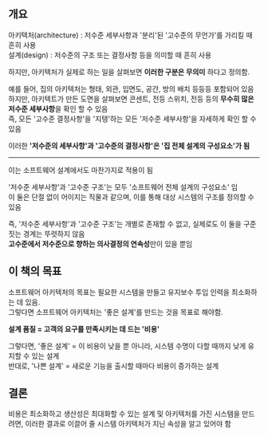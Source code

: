 ## 개요

아키텍처(architecture) : 저수준 세부사항과 '분리'된 '고수준의 무언가'를 가리킬 때 흔히 사용  
설계(design) : 저수준의 구조 또는 결정사항 등을 의미할 때 흔히 사용

하지만, 아키텍처가 실제로 하는 일을 살펴보면 **이러한 구분은 무의미** 하다고 정의함.

예를 들어, 집의 아키텍처는 형태, 외관, 입면도, 공간, 방의 배치 등등등 포함되어 있음  
하지만, 아키텍트가 만든 도면을 살펴보면 콘센트, 전등 스위치, 전등 등의 **무수히 많은 저수준 세부사항**을 확인 할 수 있음  
즉, 모든 '고수준 결정사항'을 '지탱'하는 모든 '저수준 세부사항'을 자세하게 확인 할 수 있음  

이러한 **'저수준의 세부사항'과 '고수준의 결정사항'은 '집 전체 설계의 구성요소'가 됨**

---

이는 소프트웨어 설계에서도 마찬가지로 적용이 됨

'저수준 세부사항'과 '고수준 구조'는 모두 '소프트웨어 전체 설계의 구성요소' 임  
이 둘은 단절 없이 어이지는 직물과 같으며, 이를 통해 대상 시스템의 구조를 정의할 수 있음  

즉, '저수준 세부사항'과 '고수준 구조'는 개별로 존재할 수 없고, 실제로도 이 둘을 구준 짓는 경계는 뚜렷하지 않음  
**고수준에서 저수준으로 향하는 의사결정의 연속성**만이 있을 뿐임

## 이 책의 목표

소프트웨어 아키텍처의 목표는 필요한 시스템을 만들고 유지보수 투입 인력을 최소화하는 데 있음.  
그렇다면 소프트웨어 아키텍처는 '좋은 설계'를 만드는 것을 목표로 해야함.

**설계 품질 = 고객의 요구를 만족시키는 데 드는 '비용'**

그렇다면, '좋은 설계' = 이 비용이 낮을 뿐 아니라, 시스템 수명이 다할 때까지 낮게 유지할 수 있는 설계  
반대로, '나쁜 설계' = 새로운 기능을 출시할 때마다 비용이 증가하는 설계

## 결론

비용은 최소화하고 생산성은 최대화할 수 있는 설계 및 아키텍처를 가진 시스템을 만드려면, 
이러한 결과로 이끌어 줄 시스템 아키텍처가 지닌 속성을 알고 있어야 함 